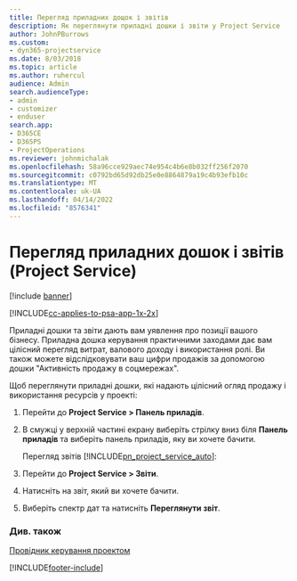```yaml
---
title: Перегляд приладних дощок і звітів
description: Як переглянути приладні дошки і звіти у Project Service
author: JohnPBurrows
ms.custom:
- dyn365-projectservice
ms.date: 8/03/2018
ms.topic: article
ms.author: ruhercul
audience: Admin
search.audienceType:
- admin
- customizer
- enduser
search.app:
- D365CE
- D365PS
- ProjectOperations
ms.reviewer: johnmichalak
ms.openlocfilehash: 58a96cce929aec74e954c4b6e8b032ff256f2070
ms.sourcegitcommit: c0792bd65d92db25e0e8864879a19c4b93efb10c
ms.translationtype: MT
ms.contentlocale: uk-UA
ms.lasthandoff: 04/14/2022
ms.locfileid: "8576341"
---
```

# <a name="view-dashboards-and-reports-project-service"></a>Перегляд приладних дошок і звітів (Project Service)

[!include [banner](../includes/psa-now-project-operations.md)]

[!INCLUDE[cc-applies-to-psa-app-1x-2x](../includes/cc-applies-to-psa-app-1x-2x.md)]

Приладні дошки та звіти дають вам уявлення про позиції вашого бізнесу. Приладна дошка керування практичними заходами дає вам цілісний перегляд витрат, валового доходу і використання ролі. Ви також можете відслідковувати ваш цифри продажів за допомогою дошки "Активність продажу в соцмережах".  
  
 Щоб переглянути приладні дошки, які надають цілісний огляд продажу і використання ресурсів у проекті:  
  
1. Перейти до **Project Service > Панель приладів**.  
  
2. В смужці у верхній частині екрану виберіть стрілку вниз біля **Панель приладів** та виберіть панель приладів, яку ви хочете бачити.  
  
   Перегляд звітів [!INCLUDE[pn_project_service_auto](../includes/pn-project-service-auto.md)]:  
  
3. Перейти до **Project Service > Звіти**.  
  
4. Натисніть на звіт, який ви хочете бачити.  
  
5. Виберіть спектр дат та натисніть **Переглянути звіт**.  
  
### <a name="see-also"></a>Див. також  
 [Провідник керування проектом](../psa/project-manager-guide.md)


[!INCLUDE[footer-include](../includes/footer-banner.md)]

